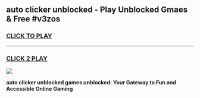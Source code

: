 
## auto clicker unblocked - Play Unblocked Gmaes & Free #v3zos
<h3>
<a href="https://news.freeplayer.one?title=auto_clicker_unblocked&ref=24F">CLICK TO PLAY</a></h3>
<hr>

<h3>
<a href="https://news.freeplayer.one?title=auto_clicker_unblocked&ref=24F">CLICK 2 PLAY</a>
  
</h3>

<a href="https://news.freeplayer.one?title=auto_clicker_unblocked&ref=24F/"><img src="https://clearcache.store/games.png"></a>


**auto clicker unblocked games unblocked: Your Gateway to Fun and Accessible Online Gaming**
